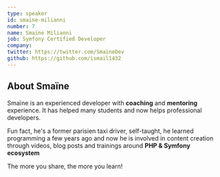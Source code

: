 ```yaml
---
type: speaker
id: smaine-milianni
number: 7
name: Smaïne Milianni
job: Symfony Certified Developer
company:
twitter: https://twitter.com/SmaineDev
github: https://github.com/ismail1432
---
```


## About Smaïne

Smaïne is an experienced developer with **coaching** and **mentoring** experience.
It has helped many students and now helps professional developers.

Fun fact, he's a former parisien taxi driver, self-taught, he learned programming a few years ago and now he is involved in content creation through videos, blog posts and trainings around **PHP & Symfony ecosystem**

The more you share, the more you learn!


